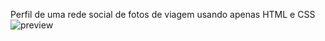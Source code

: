 Perfil de uma rede social de fotos de viagem usando apenas HTML e CSS
![preview](https://github.com/user-attachments/assets/ab035750-cf3f-41e5-b6fd-6a016ede6e7f)
